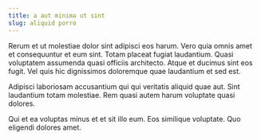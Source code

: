 ```yaml
---
title: a aut minima ut sint
slug: aliquid porro
---
```


Rerum et ut molestiae dolor sint adipisci eos harum. Vero quia omnis amet et consequuntur et eum sint. Totam placeat fugiat laudantium. Quasi voluptatem assumenda quasi officiis architecto. Atque et ducimus sint eos fugit. Vel quis hic dignissimos doloremque quae laudantium et sed est.

Adipisci laboriosam accusantium qui qui veritatis aliquid quae aut. Sint laudantium totam molestiae. Rem quasi autem harum voluptate quasi dolores.

Qui et ea voluptas minus et et sit illo eum. Eos similique voluptate. Quo eligendi dolores amet.
